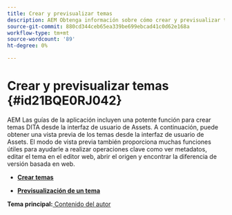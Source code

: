 ```yaml
---
title: Crear y previsualizar temas
description: AEM Obtenga información sobre cómo crear y previsualizar temas de DITA desde la interfaz de usuario de Assets en las guías de la.
source-git-commit: 880cd344ceb65ea339be699ebcad41c0d62e168a
workflow-type: tm+mt
source-wordcount: '89'
ht-degree: 0%

---
```


# Crear y previsualizar temas {#id21BQE0RJ042}

AEM Las guías de la aplicación incluyen una potente función para crear temas DITA desde la interfaz de usuario de Assets. A continuación, puede obtener una vista previa de los temas desde la interfaz de usuario de Assets. El modo de vista previa también proporciona muchas funciones útiles para ayudarle a realizar operaciones clave como ver metadatos, editar el tema en el editor web, abrir el origen y encontrar la diferencia de versión basada en web.

- **[Crear temas](web-editor-create-topics.md)**

- **[Previsualización de un tema](web-editor-preview-topics.md)**


**Tema principal:**[ Contenido del autor](authoring-content.md)
